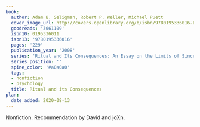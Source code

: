 ```yaml
---
book:
  author: Adam B. Seligman, Robert P. Weller, Michael Puett
  cover_image_url: http://covers.openlibrary.org/b/isbn/9780195336016-L.jpg
  goodreads: '3061109'
  isbn10: 0195336011
  isbn13: '9780195336016'
  pages: '229'
  publication_year: '2008'
  series: 'Ritual and Its Consequences: An Essay on the Limits of Sincerity'
  series_position: ''
  spine_color: '#a0a0a0'
  tags:
  - nonfiction
  - psychology
  title: Ritual and its Consequences
plan:
  date_added: 2020-08-13
---
```


Nonfiction. Recommendation by David and joXn.

